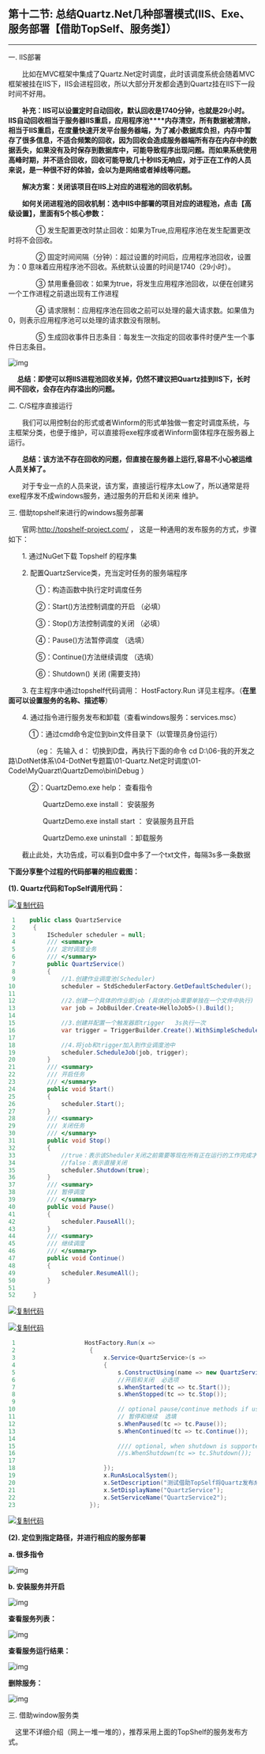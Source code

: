 ## 第十二节: 总结Quartz.Net几种部署模式(IIS、Exe、服务部署【借助TopSelf、服务类】）

------

一. IIS部署

　　比如在MVC框架中集成了Quartz.Net定时调度，此时该调度系统会随着MVC框架被挂在IIS下，IIS会进程回收，所以大部分开发都会遇到Quartz挂在IIS下一段时间不好用。

　　**补充：IIS可以设置定时自动回收，默认回收是1740分钟，也就是29小时。IIS自动回收相当于服务器IIS重启，应用程序池****内存清空，所有数据被清除，相当于IIS重启，在度量快速开发平台服务器端，为了减小数据库负担，内存中暂存了很多信息，不适合频繁的回收，因为回收会造成服务器端所有存在内存中的数据丢失，如果没有及时保存到数据库中，可能导致程序出现问题。而如果系统使用高峰时期，并不适合回收，回收可能导致几十秒IIS无响应，对于正在工作的人员来说，是一种很不好的体验，会以为是网络或者掉线等问题。**

　　**解决方案：关闭该项目在IIS上对应的进程池的回收机制。**

　　**如何关闭进程池的回收机制：选中IIS中部署的项目对应的进程池，点击【高级设置】，里面有5个核心参数：**

　　　　① 发生配置更改时禁止回收：如果为True,应用程序池在发生配置更改时将不会回收。

　　　　② 固定时间间隔（分钟）：超过设置的时间后，应用程序池回收，设置为：0 意味着应用程序池不回收。系统默认设置的时间是1740（29小时）。

　　　　③ 禁用重叠回收：如果为true，将发生应用程序池回收，以便在创建另一个工作进程之前退出现有工作进程

　　　　④ 请求限制：应用程序池在回收之前可以处理的最大请求数。如果值为0，则表示应用程序池可以处理的请求数没有限制。

　　　　⑤ 生成回收事件日志条目：每发生一次指定的回收事件时便产生一个事件日志条目。

![img](../../image/1031302-20180320223216110-2082296926.png)

 　 **总结：即使可以将IIS进程池回收关掉，仍然不建议把Quartz挂到IIS下，长时间不回收，会存在内存溢出的问题。**

 

二. C/S程序直接运行

　　我们可以用控制台的形式或者Winform的形式单独做一套定时调度系统，与主框架分类，也便于维护，可以直接将exe程序或者Winform窗体程序在服务器上运行。

　　**总结：该方法不存在回收的问题，但直接在服务器上运行,容易不小心被运维人员关掉了。**

　　对于专业一点的人员来说，该方案，直接运行程序太Low了，所以通常是将exe程序发不成windows服务，通过服务的开启和关闭来 维护。

 

三. 借助topshelf来进行的windows服务部署 

　　官网:http://topshelf-project.com/ ， 这是一种通用的发布服务的方式，步骤如下：

　　1. 通过NuGet下载 Topshelf 的程序集

　　2. 配置QuartzService类，充当定时任务的服务端程序

　　　　①：构造函数中执行定时调度任务

　　　　②：Start()方法控制调度的开启 （必填）

　　　　③：Stop()方法控制调度的关闭 （必填）

　　　　④：Pause()方法暂停调度 （选填）

　　　　⑤：Continue()方法继续调度 （选填）

　　　　⑥：Shutdown() 关闭 (需要支持)

　　3. 在主程序中通过topshelf代码调用： HostFactory.Run 详见主程序。（**在里面可以设置服务的名称、描述等**）

　　4. 通过指令进行服务发布和卸载（查看windows服务：services.msc）

　　　①：通过cmd命令定位到bin文件目录下（以管理员身份运行）

　　　　（eg： 先输入 d： 切换到D盘，再执行下面的命令 cd D:\06-我的开发之路\DotNet体系\04-DotNet专题篇\01-Quartz.Net定时调度\01-Code\MyQuarzt\QuartzDemo\bin\Debug ）

　　　②：QuartzDemo.exe help： 查看指令

　　　　　QuartzDemo.exe install： 安装服务

　　　　　QuartzDemo.exe install start ： 安装服务且开启

　　　　　QuartzDemo.exe uninstall ：卸载服务

　　截止此处，大功告成，可以看到D盘中多了一个txt文件，每隔3s多一条数据

 **下面分享整个过程的代码部署的相应截图：**

 **(1). Quartz代码和TopSelf调用代码：**

[![复制代码](../../image/copycode.gif)](javascript:void(0);)

```c#
 1    public class QuartzService
 2     {
 3         IScheduler scheduler = null;
 4         /// <summary>
 5         /// 定时调度业务
 6         /// </summary>
 7         public QuartzService()
 8         {
 9             //1.创建作业调度池(Scheduler)
10             scheduler = StdSchedulerFactory.GetDefaultScheduler();
11 
12             //2.创建一个具体的作业即job (具体的job需要单独在一个文件中执行)
13             var job = JobBuilder.Create<HelloJob5>().Build();
14 
15             //3.创建并配置一个触发器即trigger   3s执行一次
16             var trigger = TriggerBuilder.Create().WithSimpleSchedule(x => x.WithIntervalInSeconds(3)
17                                                                            .RepeatForever()).Build();
18             //4.将job和trigger加入到作业调度池中
19             scheduler.ScheduleJob(job, trigger);
20         }
21         /// <summary>
22         /// 开启任务
23         /// </summary>
24         public void Start()
25         {
26             scheduler.Start();
27         }
28         /// <summary>
29         /// 关闭任务
30         /// </summary>
31         public void Stop()
32         {
33             //true：表示该Sheduler关闭之前需要等现在所有正在运行的工作完成才能关闭
34             //false：表示直接关闭
35             scheduler.Shutdown(true);
36         }
37         /// <summary>
38         /// 暂停调度
39         /// </summary>
40         public void Pause()
41         {
42             scheduler.PauseAll();
43         }
44         /// <summary>
45         /// 继续调度
46         /// </summary>
47         public void Continue()
48         {
49             scheduler.ResumeAll();
50         }
51 
52     }
```

[![复制代码](../../image/copycode.gif)](javascript:void(0);)

[![复制代码](../../image/copycode.gif)](javascript:void(0);)

```c#
 1   　　　　　　　　　　HostFactory.Run(x =>                                 //1
 2                     {
 3                         x.Service<QuartzService>(s =>                        //2
 4                         {
 5                             s.ConstructUsing(name => new QuartzService());     //3
 6                             //开启和关闭  必选项
 7                             s.WhenStarted(tc => tc.Start());              //4
 8                             s.WhenStopped(tc => tc.Stop());               //5
 9 
10                             // optional pause/continue methods if used  
11                             // 暂停和继续  选填
12                             s.WhenPaused(tc => tc.Pause());
13                             s.WhenContinued(tc => tc.Continue());
14 
15                             //// optional, when shutdown is supported
16                             //s.WhenShutdown(tc => tc.Shutdown());
17 
18                         });
19                         x.RunAsLocalSystem();                            //6
20                         x.SetDescription("测试借助TopSelf将Quartz发布成服务");        //7
21                         x.SetDisplayName("QuartzService");                       //8
22                         x.SetServiceName("QuartzService2");                       //9
23                     });
```

[![复制代码](../../image/copycode.gif)](javascript:void(0);)

**(2). 定位到指定路径，并进行相应的服务部署**

**a. 很多指令**

![img](../../image/1031302-20180321222252485-768035687.png)

**b. 安装服务并开启**

 ![img](../../image/1031302-20180321222508464-981326955.png)

**查看服务列表：**

 ![img](../../image/1031302-20180321222644959-2005320726.png)

**查看服务运行结果：**

 ![img](../../image/1031302-20180321223007957-744282147.png)

**删除服务：**

 ![img](../../image/1031302-20180321223158810-1818321265.png)

 

三. 借助window服务类

 　这里不详细介绍（网上一堆一堆的），推荐采用上面的TopShelf的服务发布方式。

 